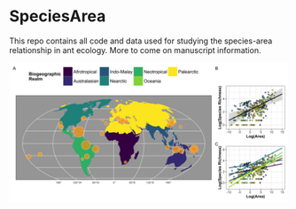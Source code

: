 # SpeciesArea
This repo contains all code and data used for studying the species-area relationship in ant ecology. 
More to come on manuscript information.


![Alt text](Figures/Figure_1.jpg?raw=true "Title")
